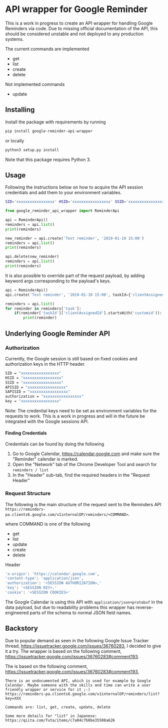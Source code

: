 # API wrapper for Google Reminder

This is a work in progress to create an API wrapper for handling Google Reminders via code. Due to missing official
documentation of the API, this should be considered unstable and not deployed to any production systems.

The current commands are implemented
* get
* list
* create
* delete

Not implemented commands
* update


## Installing
Install the package with requirements by running
```bash
pip install google-reminder-api-wrapper
```
or locally
```bash
python3 setup.py install
```
Note that this package requires Python 3.


## Usage
Following the instructions below on how to acquire the API session credentials and add them to your environment variables.
```bash
SID='xxxxxxxxxxxxxxxxx' HSID='xxxxxxxxxxxxxxxxx' SSID='xxxxxxxxxxxxxxxxx' APISID='xxxxxxxxxxxxxxxxx' SAPISID='xxxxxxxxxxxxxxxxx' authorization='xxxxxxxxxxxxxxxxx' key='xxxxxxxxxxxxxxxxx' python
```

```python
from google_reminder_api_wrapper import ReminderApi

api = ReminderApi()
reminders = api.list()
print(reminders)

new_reminder = api.create('Test reminder', '2019-01-10 15:00')
reminders = api.list()
print(reminders)

api.delete(new_reminder)
reminders = api.list()
print(reminders)
```
It is also possible to override part of the request payload, by adding keyword args corresponding to the payload's keys.

```python
api = ReminderApi()
api.create('Test reminder', '2019-01-10 15:00', taskId={'clientAssignedId': 'customid'})

reminders = api.list()
for reminder in reminders['task']:
    if(reminder['taskId']['clientAssignedId'].startsWith('customid')):
        print(reminder)
```

## Underlying Google Reminder API
### Authorization
Currently, the Google session is still based on fixed cookies and authorization keys in the HTTP header.

```bash
SID = "xxxxxxxxxxxxxxxxx"
HSID = "xxxxxxxxxxxxxxxxx"
SSID = "xxxxxxxxxxxxxxxxx"
APISID = "xxxxxxxxxxxxxxxxx"
SAPISID = "xxxxxxxxxxxxxxxxx"
authorization = "xxxxxxxxxxxxxxxxx"
key = "xxxxxxxxxxxxxxxxx"
```

Note: The credential keys need to be set as environment variables for the requests to work. This is
a work in progress and will in the future be integrated with the Google sessions API.


#### Finding Credentials
Credentials can be found by doing the following
1. Go to Google Calendar, https://calendar.google.com and make sure the "Reminder" calendar is marked.
2. Open the "Network" tab of the Chrome Developer Tool and search for `reminders / list`
3. In the "Header" sub-tab, find the required headers in the "Request Header"


### Request Structure
The following is the main structure of the request sent to the Reminders API
`https://reminders-pa.clients6.google.com/v1internalOP/reminders/<COMMAND>`.

where COMMAND is one of the following
* get
* list
* update
* create
* delete

Header
```bash
'x-origin': 'https://calendar.google.com',
'content-type': 'application/json',
'authorization': '<SESSION AUTHORIZATION>,'
'key': '<SESSION KEY>,'
'cookie': '<SESSION COOKIES>'
```

The Google Calendar is using this API with `application/json+protobuf` in the data payload, but due to readability problems
this wrapper has reverse-engineered parts of the schema to normal JSON field names.


## Backstory
Due to popular demand as seen in the following Google Issue Tracker thread, https://issuetracker.google.com/issues/36760283,
I decided to give it a try. The wrapper is based on the following comment, https://issuetracker.google.com/issues/36760283#comment193.

The  is based on the following comment, https://issuetracker.google.com/issues/36760283#comment193,
```
There is an undocumented API, which is used for example by Google Calendar. Maybe someone with the skills and time can write a user friendly wrapper or service for it ;-)
https://reminders-pa.clients6.google.com/v1internalOP/reminders/list?key=XXX

Commands are: list, get, create, update, delete

Some more details for "list" in Japanese: https://qiita.com/futa/items/c7a04c7b0be35508a626
```